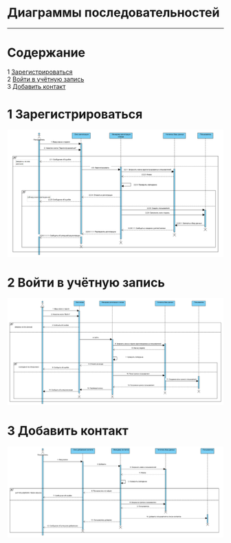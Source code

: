 # Диаграммы последовательностей
---

# Содержание
1 [Зарегистрироваться](#reg)   
2 [Войти в учётную запись](#login)   
3 [Добавить контакт](#add)   

<a name="reg"/>

# 1 Зарегистрироваться
![Зарегистрироваться](../../../Images/System%20Design/Registration_seq.PNG)

<a name="login"/>

# 2 Войти в учётную запись
![Войти в учётную записть](../../../Images/System%20Design/Enter_seq.PNG)

<a name="add"/>

# 3 Добавить контакт
![Добавить заметку](../../../Images/System%20Design/AddContact_seq.PNG)

